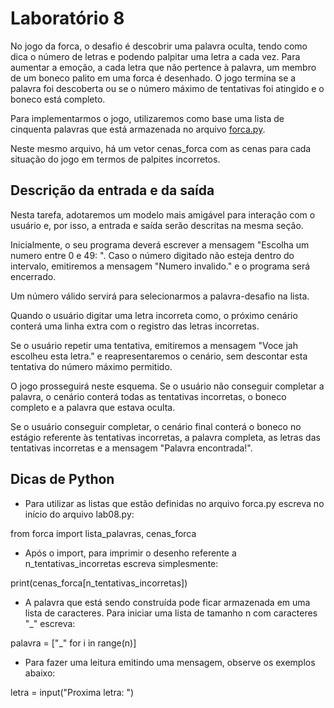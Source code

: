 # Laboratório 8

No jogo da forca, o desafio é descobrir uma palavra oculta, tendo como dica o número de letras e podendo palpitar uma letra a cada vez. Para aumentar a emoção, a cada letra que não pertence à palavra, um membro de um boneco palito em uma forca é desenhado. O jogo termina se a palavra foi descoberta ou se o número máximo de tentativas foi atingido e o boneco está completo.

Para implementarmos o jogo, utilizaremos como base uma lista de cinquenta palavras que está armazenada no arquivo [forca.py](https://github.com/juliaplazari/MC-102/blob/master/lab_08/forca.py).

Neste mesmo arquivo, há um vetor cenas_forca com as cenas para cada situação do jogo em termos de palpites incorretos.

## Descrição da entrada e da saída

Nesta tarefa, adotaremos um modelo mais amigável para interação com o usuário e, por isso, a entrada e saída serão descritas na mesma seção.

Inicialmente, o seu programa deverá escrever a mensagem "Escolha um numero entre 0 e 49: ". Caso o número digitado não esteja dentro do intervalo, emitiremos a mensagem "Numero invalido." e o programa será encerrado.

Um número válido servirá para selecionarmos a palavra-desafio na lista.

Quando o usuário digitar uma letra incorreta como, o próximo cenário conterá uma linha extra com o registro das letras incorretas.

Se o usuário repetir uma tentativa, emitiremos a mensagem "Voce jah escolheu esta letra." e reapresentaremos o cenário, sem descontar esta tentativa do número máximo permitido.

O jogo prosseguirá neste esquema. Se o usuário não conseguir completar a palavra, o cenário conterá todas as tentativas incorretas, o boneco completo e a palavra que estava oculta.

Se o usuário conseguir completar, o cenário final conterá o boneco no estágio referente às tentativas incorretas, a palavra completa, as letras das tentativas incorretas e a mensagem "Palavra encontrada!".

## Dicas de Python

- Para utilizar as listas que estão definidas no arquivo forca.py escreva no início do arquivo lab08.py:

from forca import lista_palavras, cenas_forca

- Após o import, para imprimir o desenho referente a n_tentativas_incorretas escreva simplesmente:

print(cenas_forca[n_tentativas_incorretas])

- A palavra que está sendo construída pode ficar armazenada em uma lista de caracteres. Para iniciar uma lista de tamanho n com caracteres "_" escreva:

palavra = ["_" for i in range(n)]

- Para fazer uma leitura emitindo uma mensagem, observe os exemplos abaixo:

letra = input("Proxima letra: ")


